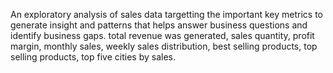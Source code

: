 An exploratory analysis of sales data targetting the important key metrics to generate insight and patterns that helps answer business questions and identify business gaps.
total revenue was generated, sales quantity, profit margin, monthly sales, weekly sales distribution, best selling products, top selling products, top five cities by sales.
